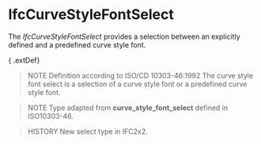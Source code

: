 # IfcCurveStyleFontSelect

The _IfcCurveStyleFontSelect_ provides a selection between an explicitly defined and a predefined curve style font.

{ .extDef}
> NOTE Definition according to ISO/CD 10303-46:1992
> The curve style font select is a selection of a curve style font or a predefined curve style font.

> NOTE Type adapted from **curve_style_font_select** defined in ISO10303-46.

> HISTORY New select type in IFC2x2.
